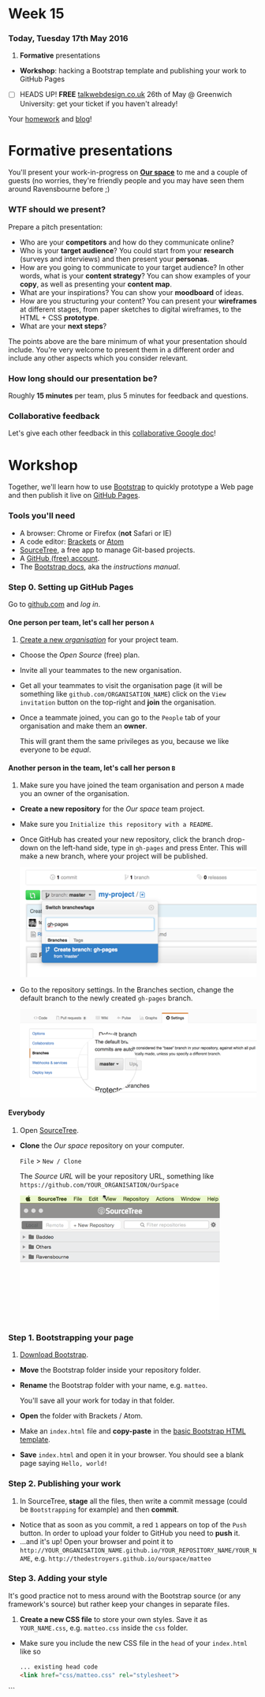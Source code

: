 # Week 15

### Today, Tuesday 17th May 2016

1. **Formative** presentations 
* **Workshop**: hacking a Bootstrap template and publishing your work to GitHub Pages

<!-- Workshop: Meet PHP, *variables* and *functions* -->

- [ ] HEADS UP! **FREE** [talkwebdesign.co.uk](http://talkwebdesign.co.uk/) 26th of May @ Greenwich University: get your ticket if you haven't already!

Your [homework](#homework) and [blog](#blog)!


# Formative presentations

You'll present your work-in-progress on [**Our space**](../../projects/our-space) to me and a couple of guests (no worries, they're friendly people and you may have seen them around Ravensbourne before ;)

### WTF should we present?

Prepare a pitch presentation:

* Who are your **competitors** and how do they communicate online? 
* Who is your **target audience**? You could start from your **research** (surveys and interviews) and then present your **personas**. 
* How are you going to communicate to your target audience? In other words, what is your **content strategy**? You can show examples of your **copy**, as well as presenting your **content map**.
* What are your inspirations? You can show your **moodboard**  of ideas.
* How are you structuring your content? You can present your **wireframes** at different stages, from paper sketches to digital wireframes, to the HTML + CSS **prototype**.
* What are your **next steps**?

The points above are the bare minimum of what your presentation should include. You're very welcome to present them in a different order and include any other aspects which you consider relevant.

### How long should our presentation be?

Roughly **15 minutes** per team, plus 5 minutes for feedback and questions.

### Collaborative feedback

Let's give each other feedback in this [collaborative Google doc](https://docs.google.com/a/rave.ac.uk/document/d/1QDETyR6BwffMhoyTvSvtJ5Hhzj3K6zzd38py_EymAOw/edit?usp=sharing)!
	
<!--
### Banned words

![](https://raw.githubusercontent.com/RavensbourneWebMedia/WEB14104/master/sessions/assets/thumbs-down.png)

* *Like it* / *Don't like it*
* Empty
* Minimal(istic)
* Modern
* Poor
* Professional
* Simpl(istic)
* Static
-->

# Workshop

Together, we'll learn how to use [Bootstrap](http://getbootstrap.com/) to quickly prototype a Web page and then publish it live on [GitHub Pages](https://pages.github.com/).

<!--
Don't fancy reading the tutorial, want to **download and play with the code** instead? Here it is.
-->

### Tools you'll need

* A browser: Chrome or Firefox (**not** Safari or IE)
* A code editor: [Brackets](http://brackets.io/) or [Atom](https://atom.io/)
* [SourceTree](https://www.sourcetreeapp.com/), a free app to manage Git-based projects. 
* A [GitHub (free) account](https://github.com/join).
* The [Bootstrap docs](http://getbootstrap.com/css), aka the *instructions manual*.

### Step 0. Setting up GitHub Pages

Go to [github.com](https://github.com) and *log in*.

#### One person per team, let's call her person `A`

1. [Create a new *organisation*](https://github.com/organizations/new) for your project team.
* Choose the *Open Source* (free) plan.
* Invite all your teammates to the new organisation.
* Get all your teammates to visit the organisation page (it will be something like `github.com/ORGANISATION_NAME`) click on the `View invitation` button on the top-right and **join** the organisation.
* Once a teammate joined, you can go to the `People` tab of your organisation and make them an **owner**. 

	This will grant them the same privileges as you, because we like everyone to be *equal*.

#### Another person in the team, let's call her person `B`

1. Make sure you have joined the team organisation and person `A` made you an owner of the organisation.
* **Create a new repository** for the *Our space* team project.
* Make sure you `Initialize this repository with a README`.
* Once GitHub has created your new repository, click the branch drop-down on the left-hand side, type in `gh-pages` and press Enter. This will make a new branch, where your project will be published.

	![](assets/create-branch.png)
* Go to the repository settings. In the Branches section, change the default branch to the newly created `gh-pages` branch.	

	![](assets/default-branch.png)
	
#### Everybody

1. Open [SourceTree](https://www.sourcetreeapp.com/).
* **Clone** the *Our space* repository on your computer.

	`File` > `New / Clone`
	
	The *Source URL* will be your repository URL, something like `https://github.com/YOUR_ORGANISATION/OurSpace`

	![](assets/git-clone.gif)	
	
### Step 1. Bootstrapping your page 
	
<!--HTML first, CSS later.-->

1. [Download Bootstrap](http://getbootstrap.com/getting-started/#download).
* **Move** the Bootstrap folder inside your repository folder.
* **Rename** the Bootstrap folder with your name, e.g. `matteo`.
	
	You'll save all your work for today in that folder.
* **Open** the folder with Brackets / Atom.
* Make an `index.html` file and **copy-paste** in the [basic Bootstrap HTML template](http://getbootstrap.com/getting-started/#template).
* **Save** `index.html` and open it in your browser. You should see a blank page saying `Hello, world!`

### Step 2. Publishing your work

1. In SourceTree, **stage** all the files, then write a commit message (could be `Bootstrapping` for example) and then **commit**.
* Notice that as soon as you commit, a red `1` appears on top of the `Push` button. In order to upload your folder to GitHub you need to **push** it.
* …and it's up! Open your browser and point it to `http://YOUR_ORGANISATION_NAME.github.io/YOUR_REPOSITORY_NAME/YOUR_NAME`, e.g. `http://thedestroyers.github.io/ourspace/matteo`

### Step 3. Adding your style

It's good practice not to mess around with the Bootstrap source (or any framework's source) but rather keep your changes in separate files. 

1. **Create a new CSS file** to store your own styles. Save  it as `YOUR_NAME.css`, e.g. `matteo.css` inside the `css` folder.
* Make sure you include the new CSS file in the `head` of your `index.html` like so

	```html
	... existing head code
	<link href="css/matteo.css" rel="stylesheet">
</head>
```	

